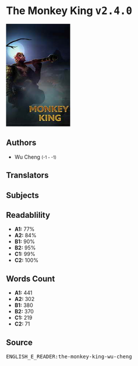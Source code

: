 # The Monkey King <kbd>v2.4.0</kbd>

![](./cover.medium.jpg "")

## Authors


 - Wu Cheng <small>(-1 - -1)</small>

## Translators



## Subjects



## Readablility


 - **A1:** 77%
 - **A2:** 84%
 - **B1:** 90%
 - **B2:** 95%
 - **C1:** 99%
 - **C2:** 100%

## Words Count


 - **A1:** 441
 - **A2:** 302
 - **B1:** 380
 - **B2:** 370
 - **C1:** 219
 - **C2:** 71

## Source


<kbd>ENGLISH_E_READER:the-monkey-king-wu-cheng</kbd>
